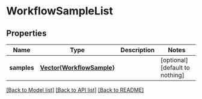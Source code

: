 # WorkflowSampleList


## Properties
Name | Type | Description | Notes
------------ | ------------- | ------------- | -------------
**samples** | [**Vector{WorkflowSample}**](WorkflowSample.md) |  | [optional] [default to nothing]


[[Back to Model list]](../README.md#models) [[Back to API list]](../README.md#api-endpoints) [[Back to README]](../README.md)


